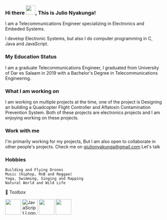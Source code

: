 ### Hi there <img src="https://raw.githubusercontent.com/MartinHeinz/MartinHeinz/master/wave.gif" width="30px">, This is Julio Nyakunga!

I am a Telecommunications Engineer specializing in Electronics and Embeded Systems.

I develop Electronic Systems, but also I do computer programming in C, Java and JavaScript.

### My Education Status
I am a graduate Telecommunications Engineer, I graduated from University of Dar es Salaam in 2019 with a Bachelor's Degree in Telecommunications Engineering.

### What I am working on
I am working on multiple projects at the time, one of the project is Designing an building a Quadcopter Flight Controller and Aflatoxin Contamination Prevention System. Both of these projects are electronics projects and I am enjoying working on these projects.

### Work with me
I'm primarily working for my projects, But I am also open to collaborate in other people's projects. Check me on giulionyakunga@gmail.com
Let's talk

### Hobbies
    Building and Flying Drones
    Music (Hiphop, RnB and Reggae)
    Yoga, Swimming, Singing and Rapping
    Natural World and Wild Life
 
 
🧰 Toolbox

<img src="https://upload.wikimedia.org/wikipedia/commons/thumb/d/d9/Arduino_ftdi_chip-1.jpg/800px-Arduino_ftdi_chip-1.jpg" width="50" height="50"/>
<img src="https://images.easytechjunkie.com/black-microprocessors.jpg" alt="JavaScript Logo" width="50" height="50"/> 
<img src="https://upload.wikimedia.org/wikipedia/commons/thumb/9/9b/Electronics-projects.jpg/800px-Electronics-projects.jpg" alt="" width="50" height="50"/>
<img src="https://upload.wikimedia.org/wikipedia/commons/thumb/a/a3/ThinkCentre_S50.jpg/800px-ThinkCentre_S50.jpg" alt="" width="50" height="50"/>
